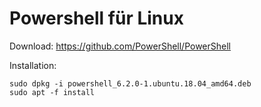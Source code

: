 # Powershell für Linux
Download: https://github.com/PowerShell/PowerShell

Installation:

```
sudo dpkg -i powershell_6.2.0-1.ubuntu.18.04_amd64.deb
sudo apt -f install
```
